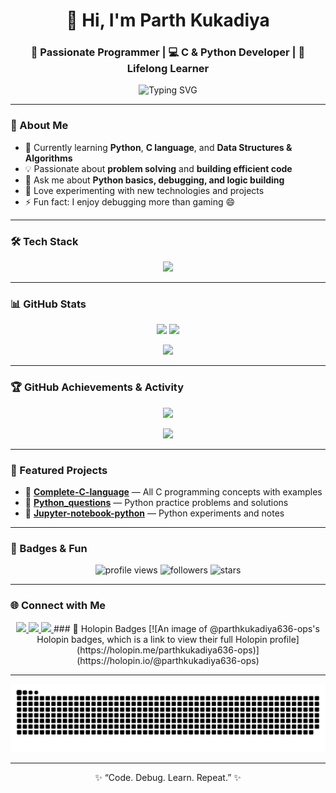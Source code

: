 <!-- Profile Header -->
<h1 align="center">👋 Hi, I'm Parth Kukadiya</h1>
<h3 align="center">🚀 Passionate Programmer | 💻 C & Python Developer | 🎯 Lifelong Learner</h3>

<p align="center">
  <img src="https://readme-typing-svg.demolab.com?font=Fira+Code&weight=500&size=22&pause=1000&color=00BFFF&center=true&vCenter=true&width=435&lines=Code.+Debug.+Learn.+Repeat.💡;Passionate+about+Programming!;C+%7C+Python+%7C+GitHub+Explorer!" alt="Typing SVG" />
</p>

---

### 🧠 About Me
- 🌱 Currently learning **Python**, **C language**, and **Data Structures & Algorithms**
- 💡 Passionate about **problem solving** and **building efficient code**
- 💬 Ask me about **Python basics, debugging, and logic building**
- 🧩 Love experimenting with new technologies and projects
- ⚡ Fun fact: I enjoy debugging more than gaming 😄

---

### 🛠️ Tech Stack
<p align="center">
  <img src="https://skillicons.dev/icons?i=python,c,github,vscode,linux,jupyter" />
</p>

---

### 📊 GitHub Stats
<p align="center">
  <img src="https://github-readme-stats.vercel.app/api?username=parthkukadiya636-ops&show_icons=true&theme=tokyonight&hide_border=true" width="48%" />
  <img src="https://streak-stats.demolab.com?user=parthkukadiya636-ops&theme=tokyonight&hide_border=true" width="48%" />
</p>

<p align="center">
  <img src="https://github-readme-stats.vercel.app/api/top-langs/?username=parthkukadiya636-ops&layout=compact&theme=tokyonight&hide_border=true" width="50%" />
</p>

---

### 🏆 GitHub Achievements & Activity
<p align="center">
  <img src="https://github-profile-trophy.vercel.app/?username=parthkukadiya636-ops&theme=tokyonight&no-frame=true&no-bg=true&margin-w=10" />
</p>

<p align="center">
  <img src="https://github-readme-activity-graph.vercel.app/graph?username=parthkukadiya636-ops&theme=tokyo-night&hide_border=true" width="95%"/>
</p>

---

### 🌟 Featured Projects
- 🔹 [**Complete-C-language**](https://github.com/parthkukadiya636-ops/Complete-C-language) — All C programming concepts with examples  
- 🔹 [**Python_questions**](https://github.com/parthkukadiya636-ops/Python_questions) — Python practice problems and solutions  
- 🔹 [**Jupyter-notebook-python**](https://github.com/parthkukadiya636-ops/Jupyter-notebook-python-) — Python experiments and notes  

---

### 🧩 Badges & Fun
<p align="center">
  <img src="https://komarev.com/ghpvc/?username=parthkukadiya636-ops&label=Profile+Views&color=0e75b6&style=flat" alt="profile views" />
  <img src="https://img.shields.io/github/followers/parthkukadiya636-ops?label=Followers&style=social" alt="followers" />
  <img src="https://img.shields.io/github/stars/parthkukadiya636-ops?label=Stars&style=social" alt="stars" />
</p>

---

### 🌐 Connect with Me
<p align="center">
  <a href="https://github.com/parthkukadiya636-ops" target="_blank">
    <img src="https://img.shields.io/badge/GitHub-000000?style=for-the-badge&logo=github&logoColor=white"/>
  </a>
  <a href="https://www.linkedin.com/in/parthkukadiya636-ops/" target="_blank">
    <img src="https://img.shields.io/badge/LinkedIn-0A66C2?style=for-the-badge&logo=linkedin&logoColor=white"/>
  </a>
  <a href="mailto:parthkukadiya636@gmail.com" target="_blank">
    <img src="https://img.shields.io/badge/Gmail-D14836?style=for-the-badge&logo=gmail&logoColor=white"/>
  </a>
  ### 🏅 Holopin Badges
[![An image of @parthkukadiya636-ops's Holopin badges, which is a link to view their full Holopin profile](https://holopin.me/parthkukadiya636-ops)](https://holopin.io/@parthkukadiya636-ops)

</p>

---

<p align="center">
 <img src="https://github.com/Platane/snk/raw/output/github-contribution-grid-snake.svg" />

</p>

---

<p align="center">✨ “Code. Debug. Learn. Repeat.” ✨</p>
